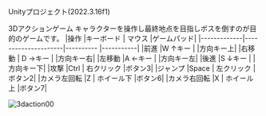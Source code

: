 Unityプロジェクト(2022.3.16f1)

3Dアクションゲーム
キャラクターを操作し最終地点を目指しボスを倒すのが目的のゲームです。
|操作         |キーボード           | マウス    |ゲームパッド|
|-------------|---------------------|---------- |-----------|
|前進         |W	↑キー	            |           |方向キー上|
|右移動       | D →キー	            |           |方向キー右|
|左移動       |A	←キー	              |           |方向キー左|
|後進         |S	↓キー	            |           |方向キー下|
|攻撃         |Ctrl                  | 右クリック |ボタン3|
|ジャンプ      |Space                | 左クリック |ボタン2|
|カメラ左回転  |Z                    | ホイール下  |ボタン6|
|カメラ右回転  |X                    | ホイール上  |ボタン7|


![3daction00](https://github.com/user-attachments/assets/eec17d7f-ef39-4d8c-977d-03c6f5fb4aec)
